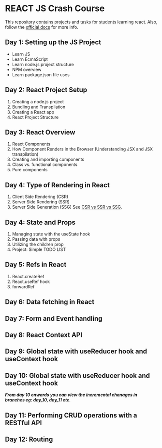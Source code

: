 # REACT JS Crash Course
This repository contains projects and tasks for students learning react. Also, follow the [official docs](https://react.dev/learn) for more info.

## Day 1: Setting up the JS Project
- Learn JS
- Learn EcmaScript
- Learn node.js project structure
- NPM overview
- Learn package.json file uses

## Day 2: React Project Setup
1. Creating a node.js project
2. Bundling and Transpilation
3. Creating a React app
4. React Project Structure

## Day 3: React Overview
1. React Components 
2. How Component Renders in the Browser (Understanding JSX and JSX transpilation)
3. Creating and importing components
4. Class vs. functional components
5. Pure components

## Day 4: Type of Rendering in React
1. Client Side Rendering (CSR)
2. Server Side Rendering (SSR)
3. Server Side Generation (SSG)
See [CSR vs SSR vs SSG](https://www.geeksforgeeks.org/server-side-rendering-vs-client-side-rendering-vs-server-side-generation/).

## Day 4: State and Props
1. Managing state with the useState hook 
2. Passing data with props
3. Utilizing the children prop
4. Project: Simple TODO LIST

## Day 5: Refs in React
1. React.createRef
2. React.useRef hook
3. forwardRef

## Day 6: Data fetching in React

## Day 7: Form and Event handling

## Day 8: React Context API

## Day 9: Global state with useReducer hook and useContext hook

## Day 10: Global state with useReducer hook and useContext hook

***From day 10 onwards you can view the incremental chanages in branches eg: day_10, day_11 etc.***

## Day 11: Performing CRUD operations with a RESTful API

## Day 12: Routing


